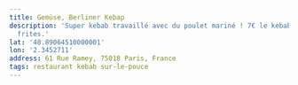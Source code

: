 ```yaml
---
title: Gemüse, Berliner Kebap
description: 'Super kebab travaillé avec du poulet mariné ! 7€ le kebab et 10€ avec
  frites.'
lat: '48.89064510000001'
lon: '2.3452711'
address: 61 Rue Ramey, 75018 Paris, France
tags: restaurant kebab sur-le-pouce
---
```

